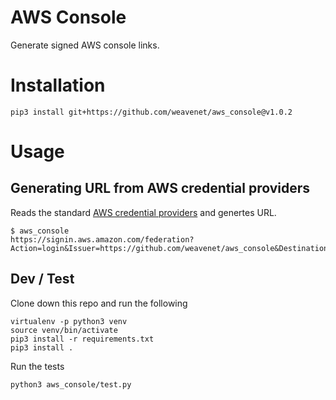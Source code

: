 # AWS Console

Generate signed AWS console links.

# Installation

```shell
pip3 install git+https://github.com/weavenet/aws_console@v1.0.2
```

# Usage

## Generating URL from AWS credential providers

Reads the standard [AWS credential providers](http://boto3.readthedocs.io/en/latest/guide/configuration.html#configuring-credentials) and genertes URL.

```shell
$ aws_console
https://signin.aws.amazon.com/federation?Action=login&Issuer=https://github.com/weavenet/aws_console&Destination=https%3A%2F%2Fconsole.aws.amazon.com%2F&SigninToken=AY_....
```

## Dev / Test

Clone down this repo and run the following

```shell
virtualenv -p python3 venv
source venv/bin/activate
pip3 install -r requirements.txt
pip3 install .
```

Run the tests

```shell
python3 aws_console/test.py
```
